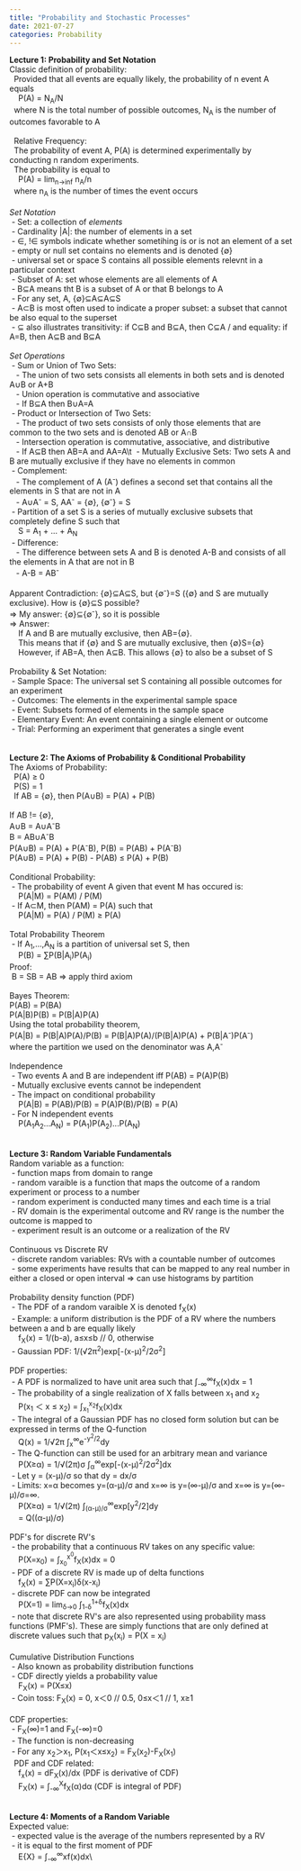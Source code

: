 ```yaml
---
title: "Probability and Stochastic Processes"
date: 2021-07-27
categories: Probability
---
```

**Lecture 1: Probability and Set Notation**\
Classic definition of probability:\
&nbsp; Provided that all events are equally likely, the probability of n event A equals\
&nbsp; &nbsp; P(A) = N<sub>A</sub>/N\
&nbsp; where N is the total number of possible outcomes, N<sub>A</sub> is the number of outcomes favorable to A\
\
&nbsp; Relative Frequency:\
&nbsp; The probability of event A, P(A) is determined experimentally by conducting n random experiments.\
&nbsp; The probability is equal to\
&nbsp; &nbsp; P(A) = lim<sub>n->inf</sub> n<sub>A</sub>/n\
&nbsp; where n<sub>A</sub> is the number of times the event occurs\
\
*Set Notation*\
&nbsp;- Set: a collection of *elements*\
&nbsp;- Cardinality |A|: the number of elements in a set\
&nbsp;- ∈, !∈ symbols indicate whether sometihing is or is not an element of a set\
&nbsp;- empty or null set contains no elements and is denoted {∅}\
&nbsp;- universal set or space S contains all possible elements relevnt in a particular context\
&nbsp;- Subset of A: set whose elements are all elements of A\
&nbsp;- B⊆A means tht B is a subset of A or that B belongs to A\
&nbsp;- For any set, A, {∅}⊆A⊆A⊆S\
&nbsp;- A⊂B is most often used to indicate a proper subset: a subset that cannot be also equal to the superset\
&nbsp;- ⊆ also illustrates transitivity: if C⊆B and B⊆A, then C⊆A  /  and equality: if A=B, then A⊆B and B⊆A\
\
*Set Operations*\
&nbsp;- Sum or Union of Two Sets:\
&nbsp; &nbsp;- The union of two sets consists all elements in both sets and is denoted A∪B or A+B\
&nbsp; &nbsp;- Union operation is commutative and associative\
&nbsp; &nbsp;- If B⊆A then B∪A=A\
&nbsp;- Product or Intersection of Two Sets:\
&nbsp; &nbsp;- The product of two sets consists of only those elements that are common to the two sets and is denoted AB or A∩B\
&nbsp; &nbsp;- Intersection operation is commutative, associative, and distributive\
&nbsp; &nbsp;- If A⊆B then AB=A and AA=A\t
&nbsp;- Mutually Exclusive Sets: Two sets A and B are mutually exclusive if they have no elements in common\
&nbsp;- Complement:\
&nbsp; &nbsp;- The complement of A (A<sup>-</sup>) defines a second set that contains all the elements in S that are not in A\
&nbsp; &nbsp;- A∪A<sup>-</sup> = S, AA<sup>-</sup> = {∅}, {∅<sup>-</sup>} = S\
&nbsp;- Partition of a set S is a series of mutually exclusive subsets that completely define S such that\
&nbsp; &nbsp; S = A<sub>1</sub> + ... + A<sub>N</sub>\
&nbsp;- Difference:\
&nbsp; &nbsp;- The difference between sets A and B is denoted A-B and consists of all the elements in A that are not in B\
&nbsp; &nbsp;- A-B = AB<sup>-</sup>\
\
Apparent Contradiction: {∅}⊆A⊆S, but {∅<sup>-</sup>}=S ({∅} and S are mutually exclusive). How is {∅}⊆S possible?\
=> My answer: {∅}⊆{∅<sup>-</sup>}, so it is possible\
=> Answer:\
&nbsp; &nbsp; If A and B are mutually exclusive, then AB={∅}.\
&nbsp; &nbsp; This means that if {∅} and S are mutually exclusive, then {∅}S={∅}\
&nbsp; &nbsp; However, if AB=A, then A⊆B. This allows {∅} to also be a subset of S\
\
Probability & Set Notation:\
&nbsp;- Sample Space: The universal set S containing all possible outcomes for an experiment\
&nbsp;- Outcomes: The elements in the experimental sample space\
&nbsp;- Event: Subsets formed of elements in the sample space\
&nbsp;- Elementary Event: An event containing a single element or outcome\
&nbsp;- Trial: Performing an experiment that generates a single event\
\
\
**Lecture 2: The Axioms of Probability & Conditional Probability**\
The Axioms of Probability:\
&nbsp; P(A) ≥ 0\
&nbsp; P(S) = 1\
&nbsp; If AB = {∅}, then P(A∪B) = P(A) + P(B)\
\
If AB != {∅},\
A∪B = A∪A<sup>-</sup>B\
B = AB∪A<sup>-</sup>B\
P(A∪B) = P(A) + P(A<sup>-</sup>B), P(B) = P(AB) + P(A<sup>-</sup>B)\
P(A∪B) = P(A) + P(B) - P(AB) ≤ P(A) + P(B)\
\
Conditional Probability:\
&nbsp;- The probability of event A given that event M has occured is:\
&nbsp; &nbsp; P(A|M) = P(AM) / P(M)\
&nbsp;- If A⊂M, then P(AM) = P(A) such that\
&nbsp; &nbsp; P(A|M) = P(A) / P(M) ≥ P(A)\
\
Total Probability Theorem\
&nbsp;- If A<sub>1</sub>,...,A<sub>N</sub> is a partition of universal set S, then\
&nbsp; &nbsp; P(B) = ∑P(B|A<sub>i</sub>)P(A<sub>i</sub>)\
Proof:\
&nbsp;B = SB = AB => apply third axiom\
\
Bayes Theorem:\
P(AB) = P(BA)\
P(A|B)P(B) = P(B|A)P(A)\
Using the total probability theorem,\
P(A|B) = P(B|A)P(A)/P(B) = P(B|A)P(A)/(P(B|A)P(A) + P(B|A<sup>-</sup>)P(A<sup>-</sup>)\
where the partition we used on the denominator was A,A<sup>-</sup>\
\
Independence\
&nbsp;- Two events A and B are independent iff P(AB) = P(A)P(B)\
&nbsp;- Mutually exclusive events cannot be independent\
&nbsp;- The impact on conditional probability\
&nbsp; &nbsp; P(A|B) = P(AB)/P(B) = P(A)P(B)/P(B) = P(A)\
&nbsp;- For N independent events\
&nbsp; &nbsp; P(A<sub>1</sub>A<sub>2</sub>...A<sub>N</sub>) = P(A<sub>1</sub>)P(A<sub>2</sub>)...P(A<sub>N</sub>)\
\
\
**Lecture 3: Random Variable Fundamentals**\
Random variable as a function:\
&nbsp;- function maps from domain to range\
&nbsp;- random varaible is a function that maps the outcome of a random experiment or process to a number\
&nbsp;- random experiment is conducted many times and each time is a trial\
&nbsp;- RV domain is the experimental outcome and RV range is the number the outcome is mapped to\
&nbsp;- experiment result is an outcome or a realization of the RV\
\
Continuous vs Discrete RV\
&nbsp;- discrete random variables: RVs with a countable number of outcomes\
&nbsp;- some experiments have results that can be mapped to any real number in either a closed or open interval => can use histograms by partition\
\
Probability density function (PDF)\
&nbsp;- The PDF of a random varaible X is denoted f<sub>X</sub>(x)\
&nbsp;- Example: a uniform distribution is the PDF of a RV where the numbers between a and b are equally likely\
&nbsp; &nbsp; f<sub>X</sub>(x) = 1/(b-a), a≤x≤b // 0, otherwise\
&nbsp;- Gaussian PDF: 1/(√2π<sup>2</sup>)exp[-(x-μ)<sup>2</sup>/2σ<sup>2</sup>]\
\
PDF properties:\
&nbsp;- A PDF is normalized to have unit area such that ∫<sub>-∞</sub><sup>∞</sup>f<sub>X</sub>(x)dx = 1\
&nbsp;- The probability of a single realization of X falls between x<sub>1</sub> and x<sub>2</sub>\
&nbsp; &nbsp; P(x<sub>1</sub> ＜ x ≤ x<sub>2</sub>) = ∫<sub>x<sub>1</sub></sub><sup>x<sub>2</sub></sup>f<sub>X</sub>(x)dx\
&nbsp;- The integral of a Gaussian PDF has no closed form solution but can be expressed in terms of the Q-function\
&nbsp; &nbsp; Q(x) = 1/√2π ∫<sub>x</sub><sup>∞</sup>e<sup>-y<sup>2</sup>/2</sup>dy\
&nbsp;- The Q-function can still be used for an arbitrary mean and variance\
&nbsp; &nbsp; P(X≥α) = 1/√(2π)σ ∫<sub>α</sub><sup>∞</sup>exp[-(x-μ)<sup>2</sup>/2σ<sup>2</sup>]dx\
&nbsp;- Let y = (x-μ)/σ so that dy = dx/σ\
&nbsp;- Limits: x=α becomes y=(α-μ)/σ and x=∞ is y=(∞-μ)/σ and x=∞ is y=(∞-μ)/σ=∞.\
&nbsp; &nbsp; P(X≥α) = 1/√(2π) ∫<sub>(α-μ)/σ</sub><sup>∞</sup>exp[y<sup>2</sup>/2]dy\
&nbsp; &nbsp; = Q((α-μ)/σ)\
\
PDF's for discrete RV's\
&nbsp;- the probability that a continuous RV takes on any specific value:\
&nbsp; &nbsp; P(X=x<sub>0</sub>) = ∫<sub>x<sub>0</sub></sub><sup>x<sup>0</sup></sup>f<sub>X</sub>(x)dx = 0\
&nbsp;- PDF of a discrete RV is made up of delta functions\
&nbsp; &nbsp; f<sub>X</sub>(x) = ∑P(X=x<sub>i</sub>)δ(x-x<sub>i</sub>)\
&nbsp;- discrete PDF can now be integrated\
&nbsp; &nbsp; P(X=1) = lim<sub>δ->0</sub> ∫<sub>1-δ</sub><sup>1+δ</sup>f<sub>X</sub>(x)dx\
&nbsp;- note that discrete RV's are also represented using probability mass functions (PMF's). These are simply functions that are only defined at discrete values such that p<sub>X</sub>(x<sub>i</sub>) = P(X = x<sub>i</sub>)\
\
Cumulative Distribution Functions\
&nbsp;- Also known as probability distribution functions\
&nbsp;- CDF directly yields a probability value\
&nbsp; &nbsp; F<sub>X</sub>(x) = P(X≤x)\
&nbsp;- Coin toss: F<sub>X</sub>(x) = 0, x＜0 // 0.5, 0≤x＜1 // 1, x≥1\
\
CDF properties:\
&nbsp;- F<sub>X</sub>(∞)=1 and F<sub>X</sub>(-∞)=0\
&nbsp;- The function is non-decreasing\
&nbsp;- For any x<sub>2</sub>＞x<sub>1</sub>, P(x<sub>1</sub>＜x≤x<sub>2</sub>) = F<sub>X</sub>(x<sub>2</sub>)-F<sub>X</sub>(x<sub>1</sub>)\
&nbsp; PDF and CDF related:\
&nbsp; &nbsp; f<sub>x</sub>(x) = dF<sub>X</sub>(x)/dx (PDF is derivative of CDF)\
&nbsp; &nbsp; F<sub>X</sub>(x) = ∫<sub>-∞</sub><sup>X</sup>f<sub>X</sub>(α)dα (CDF is integral of PDF)\
\
\
**Lecture 4: Moments of a Random Variable**\
Expected value:\
&nbsp;- expected value is the average of the numbers represented by a RV\
&nbsp;- it is equal to the first moment of PDF\
&nbsp; &nbsp; E{X} = ∫<sub>-∞</sub><sup>∞</sup>xf(x)dx\


